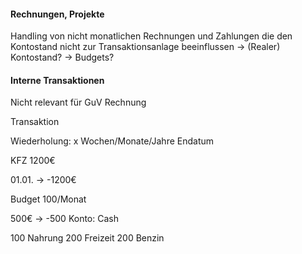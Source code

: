 #### Rechnungen, Projekte
Handling von nicht monatlichen Rechnungen und Zahlungen die den Kontostand 
nicht zur Transaktionsanlage beeinflussen -> (Realer) Kontostand?
-> Budgets?

#### Interne Transaktionen
Nicht relevant für GuV Rechnung


Transaktion

Wiederholung: x Wochen/Monate/Jahre
Endatum



KFZ 1200€



01.01. -> -1200€



Budget 100/Monat


500€   -> -500
Konto:  Cash

100 Nahrung
200 Freizeit
200 Benzin



